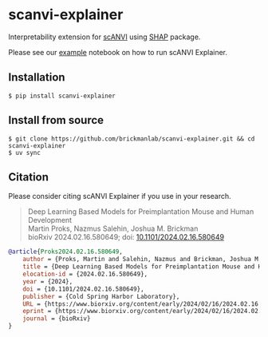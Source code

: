 # scanvi-explainer

Interpretability extension for [scANVI] using [SHAP] package.

Please see our [example](Example.ipynb) notebook on how to run scANVI Explainer.

## Installation

```console
$ pip install scanvi-explainer
```

## Install from source

```console
$ git clone https://github.com/brickmanlab/scanvi-explainer.git && cd scanvi-explainer
$ uv sync
```

[scANVI]: https://docs.scvi-tools.org/en/stable/api/reference/scvi.model.SCANVI.html#scvi.model.SCANVI
[SHAP]: https://github.com/shap/shap

## Citation

Please consider citing scANVI Explainer if you use in your research.

> Deep Learning Based Models for Preimplantation Mouse and Human Development <br>
> Martin Proks, Nazmus Salehin, Joshua M. Brickman <br>
> bioRxiv 2024.02.16.580649; doi: [10.1101/2024.02.16.580649](https://doi.org/10.1101/2024.02.16.580649)

```BibTeX
@article{Proks2024.02.16.580649,
	author = {Proks, Martin and Salehin, Nazmus and Brickman, Joshua M.},
	title = {Deep Learning Based Models for Preimplantation Mouse and Human Development},
	elocation-id = {2024.02.16.580649},
	year = {2024},
	doi = {10.1101/2024.02.16.580649},
	publisher = {Cold Spring Harbor Laboratory},
	URL = {https://www.biorxiv.org/content/early/2024/02/16/2024.02.16.580649},
	eprint = {https://www.biorxiv.org/content/early/2024/02/16/2024.02.16.580649.full.pdf},
	journal = {bioRxiv}
}
```
